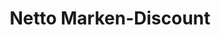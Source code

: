 ---
title: "Netto Marken-Discount"
url: /bruchhausen-vilsen/netto-marken-discount/
shop: Supermarkt
---